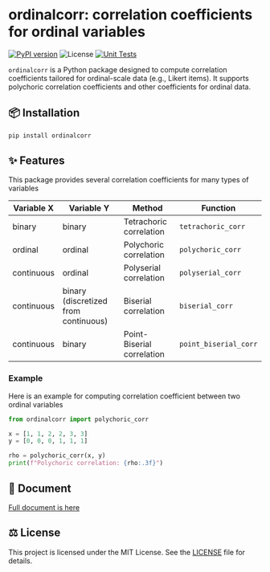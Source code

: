 # ordinalcorr: correlation coefficients for ordinal variables

[![PyPI version](https://img.shields.io/pypi/v/ordinalcorr.svg)](https://pypi.org/project/ordinalcorr/)
![License](https://img.shields.io/pypi/l/ordinalcorr)
[![Unit Tests](https://github.com/nigimitama/ordinalcorr/actions/workflows/test.yml/badge.svg)](https://github.com/nigimitama/ordinalcorr/actions/workflows/test.yml)

`ordinalcorr` is a Python package designed to compute correlation coefficients tailored for ordinal-scale data (e.g., Likert items).
It supports polychoric correlation coefficients and other coefficients for ordinal data.

## 📦 Installation

```bash
pip install ordinalcorr
```

## ✨ Features

This package provides several correlation coefficients for many types of variables

| Variable X | Variable Y                           | Method                     | Function              |
| ---------- | ------------------------------------ | -------------------------- | --------------------- |
| binary     | binary                               | Tetrachoric correlation    | `tetrachoric_corr`    |
| ordinal    | ordinal                              | Polychoric correlation     | `polychoric_corr`     |
| continuous | ordinal                              | Polyserial correlation     | `polyserial_corr`     |
| continuous | binary (discretized from continuous) | Biserial correlation       | `biserial_corr`       |
| continuous | binary                               | Point-Biserial correlation | `point_biserial_corr` |

### Example

Here is an example for computing correlation coefficient between two ordinal variables

```python
from ordinalcorr import polychoric_corr

x = [1, 1, 2, 2, 3, 3]
y = [0, 0, 0, 1, 1, 1]

rho = polychoric_corr(x, y)
print(f"Polychoric correlation: {rho:.3f}")
```

## 📒 Document

[Full document is here](https://nigimitama.github.io/ordinalcorr/index.html)

## ⚖️ License

This project is licensed under the MIT License. See the [LICENSE](./LICENSE) file for details.
